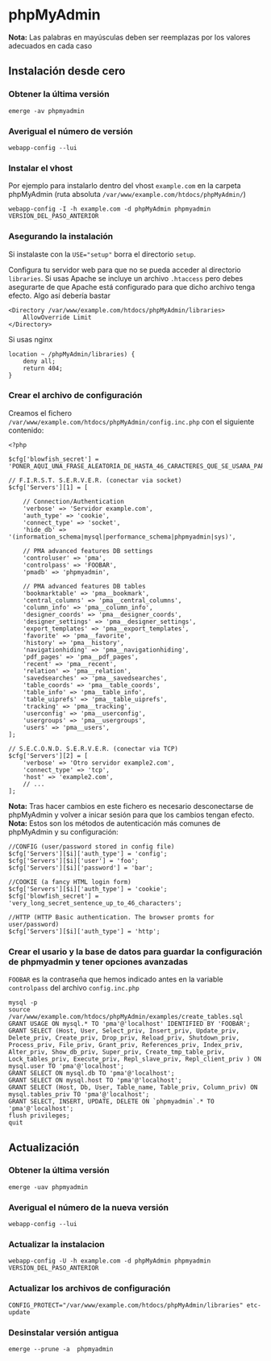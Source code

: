 # phpMyAdmin

__Nota:__ Las palabras en mayúsculas deben ser reemplazas por los valores adecuados en cada caso

## Instalación desde cero

### Obtener la última versión

	emerge -av phpmyadmin

### Averigual el número de versión

	webapp-config --lui

### Instalar el vhost

Por ejemplo para instalarlo dentro del vhost `example.com` en la carpeta phpMyAdmin (ruta absoluta  `/var/www/example.com/htdocs/phpMyAdmin/`)

	webapp-config -I -h example.com -d phpMyAdmin phpmyadmin VERSION_DEL_PASO_ANTERIOR

### Asegurando la instalación

Si instalaste con la `USE="setup"` borra el directorio `setup`.

Configura tu servidor web para que no se pueda acceder al directorio `libraries`. Si usas Apache se incluye un archivo `.htaccess` pero debes asegurarte de que Apache está configurado para que dicho archivo tenga efecto. Algo así debería bastar

	<Directory /var/www/example.com/htdocs/phpMyAdmin/libraries>
		AllowOverride Limit
	</Directory>


Si usas nginx

	location ~ /phpMyAdmin/libraries) {
		deny all;
		return 404;
	}

### Crear el archivo de configuración

Creamos el fichero `/var/www/example.com/htdocs/phpMyAdmin/config.inc.php` con el siguiente contenido:

	<?php

	$cfg['blowfish_secret'] = 'PONER_AQUI_UNA_FRASE_ALEATORIA_DE_HASTA_46_CARACTERES_QUE_SE_USARA_PARA_CIFRAR_LA_CONTRASENA_DE_LA_COOKIE';

	// F.I.R.S.T. S.E.R.V.E.R. (conectar via socket)
	$cfg['Servers'][1] = [

		// Connection/Authentication
		'verbose' => 'Servidor example.com',
		'auth_type' => 'cookie',
		'connect_type' => 'socket',
		'hide_db' => '(information_schema|mysql|performance_schema|phpmyadmin|sys)',

		// PMA advanced features DB settings
		'controluser' => 'pma',
		'controlpass' => 'FOOBAR',
		'pmadb' => 'phpmyadmin',

		// PMA advanced features DB tables
		'bookmarktable' => 'pma__bookmark',
		'central_columns' => 'pma__central_columns',
		'column_info' => 'pma__column_info',
		'designer_coords' => 'pma__designer_coords',
		'designer_settings' => 'pma__designer_settings',
		'export_templates' => 'pma__export_templates',
		'favorite' => 'pma__favorite',
		'history' => 'pma__history',
		'navigationhiding' => 'pma__navigationhiding',
		'pdf_pages' => 'pma__pdf_pages',
		'recent' => 'pma__recent',
		'relation' => 'pma__relation',
		'savedsearches' => 'pma__savedsearches',
		'table_coords' => 'pma__table_coords',
		'table_info' => 'pma__table_info',
		'table_uiprefs' => 'pma__table_uiprefs',
		'tracking' => 'pma__tracking',
		'userconfig' => 'pma__userconfig',
		'usergroups' => 'pma__usergroups',
		'users' => 'pma__users',
	];

	// S.E.C.O.N.D. S.E.R.V.E.R. (conectar via TCP)
	$cfg['Servers'][2] = [
		'verbose' => 'Otro servidor example2.com',
		'connect_type' => 'tcp',
		'host' => 'example2.com',
		// ...
	];

__Nota:__ Tras hacer cambios en este fichero es necesario desconectarse de phpMyAdmin y volver a inicar sesión para que los cambios tengan efecto.
__Nota:__ Estos son los métodos de autenticación más comunes de phpMyAdmin y su configuración:

	//CONFIG (user/password stored in config file)
	$cfg['Servers'][$i]['auth_type'] = 'config';
	$cfg['Servers'][$i]['user'] = 'foo';
	$cfg['Servers'][$i]['password'] = 'bar';

	//COOKIE (a fancy HTML login form)
	$cfg['Servers'][$i]['auth_type'] = 'cookie';
	$cfg['blowfish_secret'] = 'very_long_secret_sentence_up_to_46_characters';

	//HTTP (HTTP Basic authentication. The browser promts for user/password)
	$cfg['Servers'][$i]['auth_type'] = 'http';


### Crear el usario y la base de datos para guardar la configuración de phpmyadmin y tener opciones avanzadas

`FOOBAR` es la contraseña que hemos indicado antes en la variable `controlpass` del archivo `config.inc.php`

	mysql -p
	source /var/www/example.com/htdocs/phpMyAdmin/examples/create_tables.sql
	GRANT USAGE ON mysql.* TO 'pma'@'localhost' IDENTIFIED BY 'FOOBAR';
	GRANT SELECT (Host, User, Select_priv, Insert_priv, Update_priv, Delete_priv, Create_priv, Drop_priv, Reload_priv, Shutdown_priv, Process_priv, File_priv, Grant_priv, References_priv, Index_priv, Alter_priv, Show_db_priv, Super_priv, Create_tmp_table_priv, Lock_tables_priv, Execute_priv, Repl_slave_priv, Repl_client_priv ) ON mysql.user TO 'pma'@'localhost';
	GRANT SELECT ON mysql.db TO 'pma'@'localhost';
	GRANT SELECT ON mysql.host TO 'pma'@'localhost';
	GRANT SELECT (Host, Db, User, Table_name, Table_priv, Column_priv) ON mysql.tables_priv TO 'pma'@'localhost';
	GRANT SELECT, INSERT, UPDATE, DELETE ON `phpmyadmin`.* TO 'pma'@'localhost';
	flush privileges;
	quit


## Actualización

###  Obtener la última versión

	emerge -uav phpmyadmin

###  Averigual el número de la nueva versión

	webapp-config --lui

### Actualizar la instalacion

	webapp-config -U -h example.com -d phpMyAdmin phpmyadmin VERSION_DEL_PASO_ANTERIOR

### Actualizar los archivos de configuración

	CONFIG_PROTECT="/var/www/example.com/htdocs/phpMyAdmin/libraries" etc-update

### Desinstalar versión antigua

	emerge --prune -a  phpmyadmin

